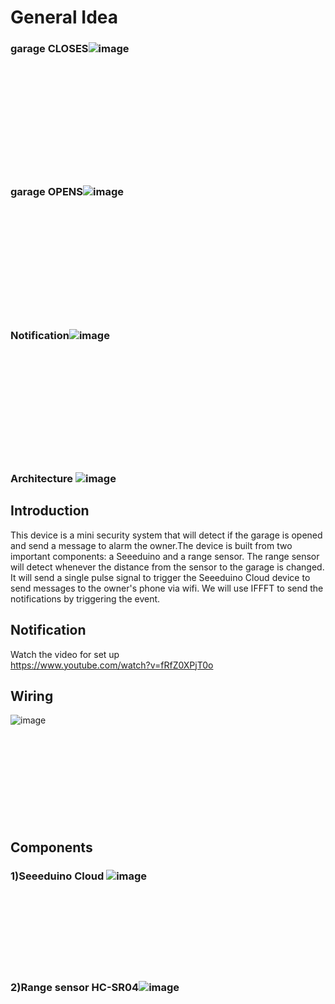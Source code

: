 # General Idea
### garage CLOSES![image](https://user-images.githubusercontent.com/36321686/118550064-e93fac00-b721-11eb-8474-3ce854f59069.png)
<br/><br/><br/><br/><br/><br/><br/><br/><br/><br/>
### garage OPENS![image](https://user-images.githubusercontent.com/36321686/118550300-1ee49500-b722-11eb-8728-6b711905bded.png)
<br/><br/><br/><br/><br/><br/><br/><br/><br/><br/>
### Notification![image](https://user-images.githubusercontent.com/36321686/118550853-d679a700-b722-11eb-882b-f7037a8b4241.png)
<br/><br/><br/><br/><br/><br/><br/><br/><br/><br/>
### Architecture ![image](https://user-images.githubusercontent.com/36321686/118550605-800c6880-b722-11eb-84ee-6f5d9013bdf2.png)


## Introduction
This device is a mini security system that will detect if the garage is opened and send a message to alarm the owner.The device is built from two important components: a Seeeduino and a range sensor. The range sensor will detect whenever the distance from the sensor to the garage is changed. It will send a single pulse signal to trigger the Seeeduino Cloud device to send messages to the owner's phone via wifi. We will use IFFFT to send the notifications by triggering the event.<br/>

## Notification
Watch the video for set up<br/>
https://www.youtube.com/watch?v=fRfZ0XPjT0o

## Wiring
![image](https://user-images.githubusercontent.com/36321686/118550507-60754000-b722-11eb-81c4-30e8982765d7.png)
<br/><br/><br/><br/><br/><br/><br/><br/><br/><br/>
## Components
### 1)Seeeduino Cloud ![image](https://user-images.githubusercontent.com/36321686/118551823-c0b8b180-b723-11eb-9e72-f25f36305104.png)
<br/><br/><br/><br/><br/><br/><br/>
### 2)Range sensor HC-SR04![image](https://user-images.githubusercontent.com/36321686/118552088-1725f000-b724-11eb-931a-e38ea1742e7d.png)
 


